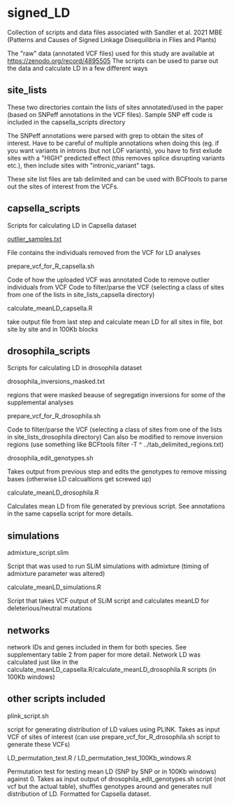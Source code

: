 # signed_LD

Collection of scripts and data files associated with Sandler et al. 2021 MBE (Patterns and Causes of Signed Linkage Disequilibria in Flies and Plants)

The "raw" data (annotated VCF files) used for this study are available at https://zenodo.org/record/4895505
The scripts can be used to parse out the data and calculate LD in a few different ways

## site_lists
These two directories contain the lists of sites annotated/used in the paper (based on SNPeff annotations in the VCF files).
Sample SNP eff code is included in the capsella_scripts directory

The SNPeff annotations were parsed with grep to obtain the sites of interest. Have to be careful of multiple annotations when doing this (eg. if you want variants in introns (but not LOF variants), you have to first exlude sites with a "HIGH" predicted effect (this removes splice disrupting variants etc.), then include sites with "intronic_variant" tags.

These site list files are tab delimited and can be used with BCFtools to parse out the sites of interest from the VCFs.

## capsella_scripts
Scripts for calculating LD in Capsella dataset

<ins>outlier_samples.txt </ins>

File contains the individuals removed from the VCF for LD analyses 

prepare_vcf_for_R_capsella.sh

Code of how the uploaded VCF was annotated
Code to remove outlier individuals from VCF
Code to filter/parse the VCF (selecting a class of sites from one of the lists in site_lists_capsella directory)


calculate_meanLD_capsella.R

take output file from last step and calculate mean LD for all sites in file, bot site by site and in 100Kb blocks

## drosophila_scripts
Scripts for calculating LD in drosophila dataset

drosophila_inversions_masked.txt

regions that were masked beause of segregatign inversions for some of the supplemental analyses


prepare_vcf_for_R_drosophila.sh

Code to filter/parse the VCF (selecting a class of sites from one of the lists in site_lists_drosophila directory)
Can also be modified to remove inversion regions (use something like BCFtools filter -T ^ ../tab_delimited_regions.txt)


drosophila_edit_genotypes.sh

Takes output from previous step and edits the genotypes to remove missing bases (otherwise LD calcualtions get screwed up)


calculate_meanLD_drosophila.R

Calculates mean LD from file generated by previous script. See annotations in the same capsella script for more details. 


## simulations
admixture_script.slim

Script that was used to run SLiM simulations with admixture (timing of admixture parameter was altered)


calculate_meanLD_simulations.R

Script that takes VCF output of SLiM script and calculates meanLD for deleterious/neutral mutations


## networks
network IDs and genes included in them for both species. See supplementary table 2 from paper for more detail.
Network LD was calculated just like in the calculate_meanLD_capsella.R/calculate_meanLD_drosophila.R
 scripts (in 100Kb windows)

## other scripts included

plink_script.sh

script for generating distribution of LD values using PLINK. Takes as input VCF of sites of interest (can use prepare_vcf_for_R_drosophila.sh script to generate these VCFs)


LD_permutation_test.R / LD_permutation_test_100Kb_windows.R

Permutation test for testing mean LD (SNP by SNP or in 100Kb windows) against 0.
Takes as input output of drosophila_edit_genotypes.sh script (not vcf but the actual table), shuffles genotypes around and generates null distribution of LD. Formatted for Capsella dataset.






